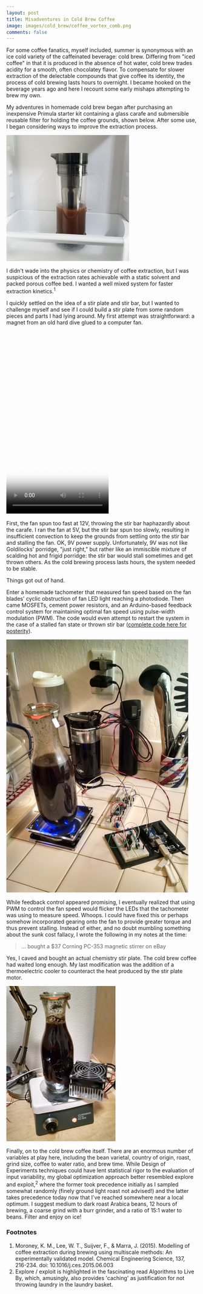 ```yaml
---
layout: post
title: Misadventures in Cold Brew Coffee
image: images/cold_brew/coffee_vortex_comb.png
comments: false
---
```


For some coffee fanatics, myself included, summer is synonymous with an ice cold variety of the caffeinated beverage: cold brew. Differing from "iced coffee" in that it is produced in the absence of hot water, cold brew trades acidity for a smooth, often chocolatey flavor. To compensate for slower extraction of the delectable compounds that give coffee its identity, the process of cold brewing lasts hours to overnight. I became hooked on the beverage years ago and here I recount some early mishaps attempting to brew my own.

My adventures in homemade cold brew began after purchasing an inexpensive Primula starter kit containing a glass carafe and submersible reusable filter for holding the coffee grounds, shown below. After some use, I began considering ways to improve the extraction process.

<img src="/images/cold_brew/cold_brew_kit.png" alt="Primula cold brew starter kit in use" class="centered_img" width="324" height="331" />

I didn't wade into the physics or chemistry of coffee extraction, but I was suspicious of the extraction rates achievable with a static solvent and packed porous coffee bed. I wanted a well mixed system for faster extraction kinetics.<sup>1</sup>

I quickly settled on the idea of a stir plate and stir bar, but I wanted to challenge myself and see if I could build a stir plate from some random pieces and parts I had lying around. My first attempt was straightforward: a magnet from an old hard dive glued to a computer fan.

<video src="/images/cold_brew/cold_brew_vortex.mp4" class="centered_img" width="270" height="480" poster="/images/cold_brew/cold_brew_coffee_vortex_poster.png" controls preload loop autoplay></video>

First, the fan spun too fast at 12V, throwing the stir bar haphazardly about the carafe. I ran the fan at 5V, but the stir bar spun too slowly, resulting in insufficient convection to keep the grounds from settling onto the stir bar and stalling the fan. OK, 9V power supply. Unfortunately, 9V was not like Goldilocks' porridge, "just right," but rather like an immiscible mixture of scalding hot and frigid porridge: the stir bar would stall sometimes and get thrown others. As the cold brewing process lasts hours, the system needed to be stable.

Things got out of hand.

Enter a homemade tachometer that measured fan speed based on the fan blades' cyclic obstruction of fan LED light reaching a photodiode. Then came MOSFETs, cement power resistors, and an Arduino-based feedback control system for maintaining optimal fan speed using pulse-width modulation (PWM). The code would even attempt to restart the system in the case of a stalled fan state or thrown stir bar ([complete code here for posterity](/data/cold_brew/tach_feedback.ino)).

<img src="/images/cold_brew/homemade_stir_plate_v2.png" alt="Homemade stir plate - version 2" class="centered_img" width="480" height="665" />

While feedback control appeared promising, I eventually realized that using PWM to control the fan speed would flicker the LEDs that the tachometer was using to measure speed. Whoops. I could have fixed this or perhaps somehow incorporated gearing onto the fan to provide greater torque and thus prevent stalling. Instead of either, and no doubt mumbling something about the sunk cost fallacy, I wrote the following in my notes at the time:

> ... bought a $37 Corning PC-353 magnetic stirrer on eBay

Yes, I caved and bought an actual chemistry stir plate. The cold brew coffee had waited long enough. My last modification was the addition of a thermoelectric cooler to counteract the heat produced by the stir plate motor.

<img src="/images/cold_brew/chemistry_stir_plate_solution.png" alt="Making cold brew coffee with a chemistry stir plate" class="centered_img" width="288" height="408" />

Finally, on to the cold brew coffee itself. There are an enormous number of variables at play here, including the bean varietal, country of origin, roast, grind size, coffee to water ratio, and brew time. While Design of Experiments techniques could have lent statistical rigor to the evaluation of input variability, my global optimization approach better resembled explore and exploit,<sup>2</sup> where the former took precedence initially as I sampled somewhat randomly (finely ground light roast not advised!) and the latter takes precedence today now that I've reached somewhere near a local optimum. I suggest medium to dark roast Arabica beans, 12 hours of brewing, a coarse grind with a burr grinder, and a ratio of 15:1 water to beans. Filter and enjoy on ice!

### Footnotes
1. Moroney, K. M., Lee, W. T., Suijver, F., & Marra, J. (2015). Modelling of coffee extraction during brewing using multiscale methods: An experimentally validated model. Chemical Engineering Science, 137, 216-234. doi: 10.1016/j.ces.2015.06.003
2. Explore / exploit is highlighted in the fascinating read Algorithms to Live By, which, amusingly, also provides 'caching' as justification for not throwing laundry in the laundry basket.
